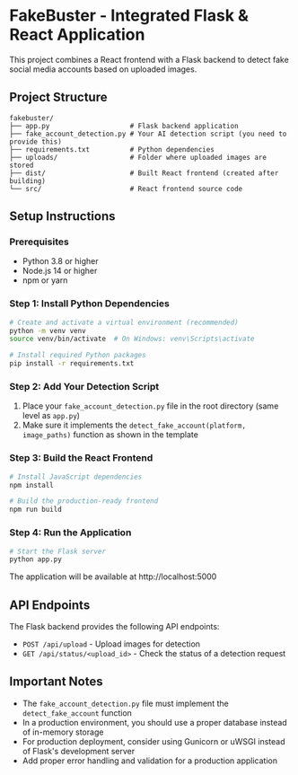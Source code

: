 
# FakeBuster - Integrated Flask & React Application

This project combines a React frontend with a Flask backend to detect fake social media accounts based on uploaded images.

## Project Structure

```
fakebuster/
├── app.py                    # Flask backend application
├── fake_account_detection.py # Your AI detection script (you need to provide this)
├── requirements.txt          # Python dependencies
├── uploads/                  # Folder where uploaded images are stored
├── dist/                     # Built React frontend (created after building)
└── src/                      # React frontend source code
```

## Setup Instructions

### Prerequisites

- Python 3.8 or higher
- Node.js 14 or higher
- npm or yarn

### Step 1: Install Python Dependencies

```bash
# Create and activate a virtual environment (recommended)
python -m venv venv
source venv/bin/activate  # On Windows: venv\Scripts\activate

# Install required Python packages
pip install -r requirements.txt
```

### Step 2: Add Your Detection Script

1. Place your `fake_account_detection.py` file in the root directory (same level as `app.py`)
2. Make sure it implements the `detect_fake_account(platform, image_paths)` function as shown in the template

### Step 3: Build the React Frontend

```bash
# Install JavaScript dependencies
npm install

# Build the production-ready frontend
npm run build
```

### Step 4: Run the Application

```bash
# Start the Flask server
python app.py
```

The application will be available at http://localhost:5000

## API Endpoints

The Flask backend provides the following API endpoints:

- `POST /api/upload` - Upload images for detection
- `GET /api/status/<upload_id>` - Check the status of a detection request

## Important Notes

- The `fake_account_detection.py` file must implement the `detect_fake_account` function
- In a production environment, you should use a proper database instead of in-memory storage
- For production deployment, consider using Gunicorn or uWSGI instead of Flask's development server
- Add proper error handling and validation for a production application

